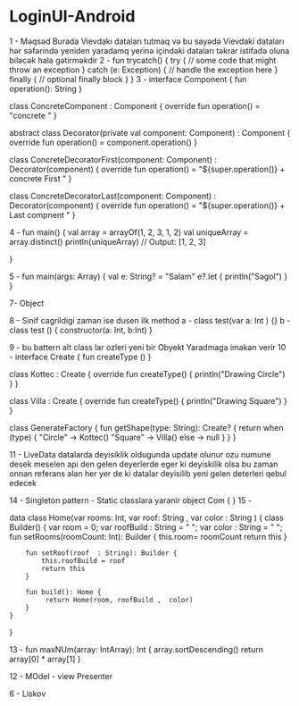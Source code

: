 ﻿# LoginUI-Android
1 - Məqsəd Burada Vievdakı  dataları  tutmaq və bu  sayədə Vievdaki dataları hər səfərində yeniden yaradamq yerinə içindəki dataları təkrar istifadə oluna biləcək hala gətirməkdir
 2 -
    fun trycatch() {
        try {
            // some code that might throw an exception
        } catch (e: Exception) {
            // handle the exception here
        } finally {
            // optional finally block
        }
    }
3 - 
interface Component {
    fun operation(): String
}

class ConcreteComponent : Component {
    override fun operation() = "concrete "
}

abstract class Decorator(private val component: Component) : Component {
    override fun operation() = component.operation()
}

class ConcreteDecoratorFirst(component: Component) : Decorator(component) {
    override fun operation() = "${super.operation()} + concrete First "
}

class ConcreteDecoratorLast(component: Component) : Decorator(component) {
    override fun operation() = "${super.operation()} +  Last compnent "
}

4 -
fun main()
{
    val array = arrayOf(1, 2, 3, 1, 2)
    val uniqueArray = array.distinct()
    println(uniqueArray) // Output: [1, 2, 3]

}


5 - 
fun main(args: Array<String>) {
    val e: String? = "Salam"
    e?.let {
        println("Sagol")
    }
}


 7-  Object 

8   -  Sinif cagrildigi zaman ise  dusen  ilk method 
  a - class test(var a: Int )
    {}
  b - class test () {
      constructor(a: Int, b:Int)
  }

9 - 
bu battern alt class lar ozleri yeni  bir Obyekt  Yaradmaga imakan verir 
10 - 
interface Create {
    fun createType ()
}

class Kottec : Create {
    override fun createType() {
        println("Drawing Circle")
    }
}

class Villa : Create {
    override fun createType() {
        println("Drawing Square")
    }
}

class GenerateFactory  {
    fun getShape(type: String): Create? {
        return when (type) {
            "Circle" -> Kottec()
            "Square" -> Villa()
            else -> null
        }
    }
}
 
11 -  LiveData  datalarda deyisiklik oldugunda  update olunur ozu  numune desek meselen api den gelen deyerlerde eger ki deyiskilik olsa bu zaman onnan referans alan her yer de ki datalar deyisilib yeni gelen deterleri qebul edecek  

14  -  Singleton pattern - Static classlara yaranir 
object  Com {
}
15 - 

data class Home(var rooms: Int, var roof: String , var color : String  ) {
    class Builder() {
        var room = 0;
        var roofBuild : String = " ";
        var color   : String  = " ";
        fun setRooms(roomCount: Int): Builder {
            this.room= roomCount
            return this
        }

        fun setRoof(roof  : String): Builder {
            this.roofBuild = roof
            return this
        }
        
        fun build(): Home {
             return Home(room, roofBuild ,  color)
        }
    }
}



13 - fun maxNUm(array: IntArray): Int {
    array.sortDescending()
    return array[0] * array[1]
}

12 - MOdel - view Presenter 

6 - Liskov 



